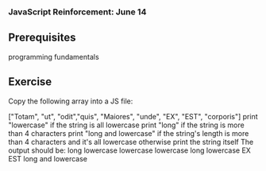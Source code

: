 ### JavaScript Reinforcement: June 14

## Prerequisites
programming fundamentals

## Exercise
Copy the following array into a JS file:

["Totam", "ut", "odit","quis", "Maiores", "unde", "EX", "EST", "corporis"]
print "lowercase" if the string is all lowercase
print "long" if the string is more than 4 characters
print "long and lowercase" if the string's length is more than 4 characters and it's all lowercase
otherwise print the string itself The output should be:
long
lowercase
lowercase
lowercase
long
lowercase
EX
EST
long and lowercase